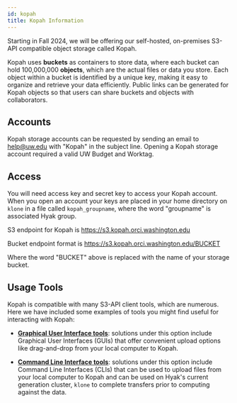 ```yaml
---
id: kopah
title: Kopah Information
---
```


Starting in Fall 2024, we will be offering our self-hosted, on-premises S3-API compatible object storage called Kopah.

Kopah uses **buckets** as containers to store data, where each bucket can hold 100,000,000 **objects**, which are the actual files or data you store. Each object within a bucket is identified by a unique key, making it easy to organize and retrieve your data efficiently. Public links can be generated for Kopah objects so that users can share buckets and objects with collaborators.

## Accounts
Kopah storage accounts can be requested by sending an email to help@uw.edu with "Kopah" in the subject line. Opening a Kopah storage account required a valid UW Budget and Worktag.

## Access
You will need access key and secret key to access your Kopah account. When you open an account your keys are placed in your home directory on `klone` in a file called `kopah_groupname`, where the word "groupname" is associated Hyak group.

S3 endpoint for Kopah is https://s3.kopah.orci.washington.edu

Bucket endpoint format is https://s3.kopah.orci.washington.edu/BUCKET

Where the word "BUCKET" above is replaced with the name of your storage bucket.

## Usage Tools

Kopah is compatible with many S3-API client tools, which are numerous. Here we have included some examples of tools you might find useful for interacting with Kopah:

* [**Graphical User Interface tools**](https://hyak.uw.edu/docs/storage/gui): solutions under this option include Graphical User Interfaces (GUIs) that offer convenient upload options like drag-and-drop from your local computer to Kopah. 

* [**Command Line Interface tools**](https://hyak.uw.edu/docs/storage/cli): solutions under this option include Command Line Interfaces (CLIs) that can be used to upload files from your local computer to Kopah and can be used on Hyak's current generation cluster, `klone` to complete transfers prior to computing against the data.

